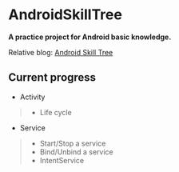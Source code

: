 AndroidSkillTree
================

__A practice project for Android basic knowledge.__

Relative blog: [Android Skill Tree][skill]

[skill]: http://blog.xanahopper.com/Android/2016/android-review-learning-plan/

## Current progress

+ Activity

> + Life cycle

+ Service

> + Start/Stop a service
> + Bind/Unbind a service
> + IntentService